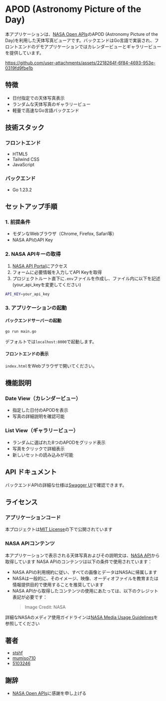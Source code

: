 # APOD (Astronomy Picture of the Day)
本アプリケーションは、[NASA Open APIs](https://api.nasa.gov/)のAPOD (Astronomy Picture of the Day)を利用した天体写真ビューアです。バックエンドはGo言語で実装され、フロントエンドのデモアプリケーションではカレンダービューとギャラリービューを提供しています。

https://github.com/user-attachments/assets/2218264f-6f84-4693-953e-0319fd9fbe1b

## 特徴
- 日付指定での天体写真表示
- ランダムな天体写真のギャラリービュー
- 軽量で高速なGo言語バックエンド

## 技術スタック
### フロントエンド
- HTML5
- Tailwind CSS
- JavaScript

### バックエンド
- Go 1.23.2

## セットアップ手順

### 1. 前提条件
- モダンなWebブラウザ（Chrome, Firefox, Safari等）
- NASA APIのAPI Key

### 2. NASA APIキーの取得
1. [NASA API Portal](https://api.nasa.gov/)にアクセス
2. フォームに必要情報を入力してAPI Keyを取得
3. プロジェクトルート直下に`.env`ファイルを作成し、ファイル内に以下を記述(your_api_keyを変更してください)
```bash
API_KEY=your_api_key
```

### 3. アプリケーションの起動
#### バックエンドサーバーの起動
```bash
go run main.go
```
デフォルトでは`localhost:8000`で起動します。

#### フロントエンドの表示
`index.html`をWebブラウザで開いてください。

## 機能説明

### Date View（カレンダービュー）
- 指定した日付のAPODを表示
- 写真の詳細説明を確認可能

### List View（ギャラリービュー）
- ランダムに選ばれた8つのAPODをグリッド表示
- 写真をクリックで詳細表示
- 新しいセットの読み込みが可能

## API ドキュメント
バックエンドAPIの詳細な仕様は[Swagger UI](https://recursion-teamdev-go-lang-teamc.github.io/space-app/swagger/)で確認できます。

## ライセンス

### アプリケーションコード
本プロジェクトは[MIT License](LICENSE)の下で公開されています

### NASA APIコンテンツ
本アプリケーションで表示される天体写真およびその説明文は、[NASA API](https://api.nasa.gov/)から取得しています
NASA APIのコンテンツは以下の条件で使用されています：

- NASA APIの利用規約に従い、すべての画像とデータはNASAに帰属します
- NASAは一般的に、そのイメージ、映像、オーディオファイルを教育または情報提供目的で使用することを推奨しています
- NASA APIから取得したコンテンツの使用にあたっては、以下のクレジット表記が必要です：
  > Image Credit: NASA

詳細なNASAのメディア使用ガイドラインは[NASA Media Usage Guidelines](https://www.nasa.gov/nasa-brand-center/images-and-media/)を参照してください

## 著者
- [stshf](https://github.com/stshf)
- [mumiso710](https://github.com/mumiso710)
- [5103246](https://github.com/5103246)

## 謝辞
- [NASA Open APIs](https://api.nasa.gov/)に感謝を申し上げる
